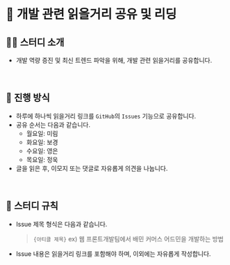 # 👀 개발 관련 읽을거리 공유 및 리딩

## 💁‍♀️ 스터디 소개

- 개발 역량 증진 및 최신 트렌드 파악을 위해, 개발 관련 읽을거리를 공유합니다.

<br/>

## 📖 진행 방식

- 하루에 하나씩 읽을거리 링크를 `GitHub`의 `Issues` 기능으로 공유합니다.
- 공유 순서는 다음과 같습니다.
  - 월요일: 미림
  - 화요일: 보경
  - 수요일: 영은
  - 목요일: 정욱
- 글을 읽은 후, 이모지 또는 댓글로 자유롭게 의견을 나눕니다.

<br/>

## 💬 스터디 규칙

- Issue 제목 형식은 다음과 같습니다.
  > `{아티클 제목}`
  > ex) 웹 프론트개발팀에서 배민 커머스 어드민을 개발하는 방법
- Issue 내용은 읽을거리 링크를 포함해야 하며, 이외에는 자유롭게 작성합니다.

